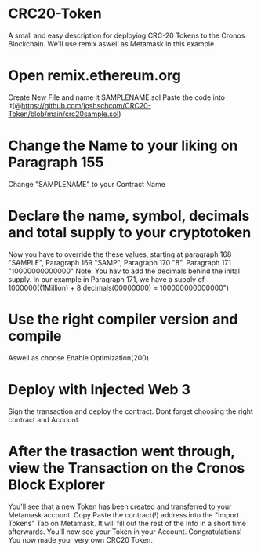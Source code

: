 # CRC20-Token
A small and easy description for deploying CRC-20 Tokens to the Cronos Blockchain. We'll use remix aswell as Metamask in this example. 

# Open remix.ethereum.org
Create New File and name it SAMPLENAME.sol
Paste the code into it(@https://github.com/joshschcom/CRC20-Token/blob/main/crc20sample.sol)

# Change the Name to your liking on Paragraph 155
Change "SAMPLENAME" to your Contract Name

# Declare the name, symbol, decimals and total supply to your cryptotoken
Now you have to override the these values, starting at paragraph 168 "SAMPLE", Paragraph 169 "SAMP", Paragraph 170 "8", Paragraph 171 "10000000000000" Note: You hav to add the decimals behind the inital supply. In our example in Paragraph 171, we have a supply of 1000000((1Million) + 8 decimals(00000000) = 100000000000000")

# Use the right compiler version and compile
Aswell as choose Enable Optimization(200)

# Deploy with Injected Web 3
Sign the transaction and deploy the contract. Dont forget choosing the right contract and Account.

# After the trasaction went through, view the Transaction on the Cronos Block Explorer
You'll see that a new Token has been created and transferred to your Metamask account. Copy Paste the contract(!) address into the "Import Tokens" Tab on Metamask. It will fill out the rest of the Info in a short time afterwards. You'll now see your Token in your Account. 
Congratulations! You now made your very own CRC20 Token.
